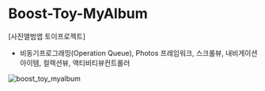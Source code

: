 # Boost-Toy-MyAlbum
[사진앨범앱 토이프로젝트] 
- 비동기프로그래밍(Operation Queue), Photos 프레임워크, 스크롤뷰, 내비게이션아이템, 컬렉션뷰, 액티비티뷰컨트롤러

![boost_toy_myalbum](https://user-images.githubusercontent.com/72122503/166134187-ab584965-2515-46f9-8af2-eebc8d26a8be.gif)
